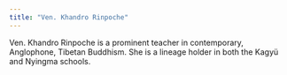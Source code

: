 ```yaml
---
title: "Ven. Khandro Rinpoche"
---
```


Ven. Khandro Rinpoche is a prominent teacher in contemporary, Anglophone, Tibetan Buddhism. She is a lineage holder in both the Kagyü and Nyingma schools.
